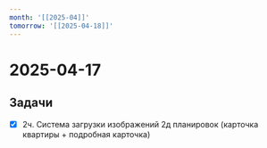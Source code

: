```yaml
---
month: '[[2025-04]]'
tomorrow: '[[2025-04-18]]'
---
```


# 2025-04-17

## Задачи

 - [x] 2ч. Система загрузки изображений 2д планировок (карточка квартиры + подробная карточка)
